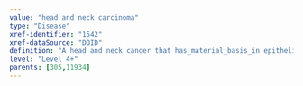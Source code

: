 ```yaml
---
value: "head and neck carcinoma"
type: "Disease"
xref-identifier: "1542"
xref-dataSource: "DOID"
definition: "A head and neck cancer that has_material_basis_in epithelial cells and is located in the upper aerodigestive tract, including the lip, oral cavity (mouth), nasal cavity, paranasal sinuses, pharynx, and larynx."
level: "Level 4+"
parents: [305,11934]
---
```

